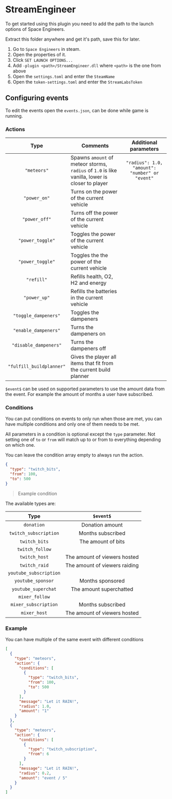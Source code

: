 ﻿# StreamEngineer

To get started using this plugin you need to add the path to the launch options of Space Engineers.

Extract this folder anywhere and get it's path, save this for later.

 1. Go to `Space Engineers` in steam. 
 2. Open the properties of it.
 3. Click `SET LAUNCH OPTIONS...`
 4. Add `-plugin <path>/StreamEngineer.dll` where `<path>` is the one from above 
 5. Open the `settings.toml` and enter the `SteamName` 
 6. Open the `token-settings.toml` and enter the `StreamLabsToken`
 
## Configuring events

To edit the events open the `events.json`, can be done while game is running.

### Actions
|           Type           | Comments                                                                                       |              Additional parameters             |
|:------------------------:|------------------------------------------------------------------------------------------------|:----------------------------------------------:|
|        `"meteors"`       | Spawns `amount` of meteor storms, `radius` of `1.0` is like vanilla, lower is closer to player | `"radius": 1.0, "amount": "number" or "event"` |
|       `"power_on"`       | Turns on the power of the current vehicle                                                      |                                                |
|       `"power_off"`      | Turns off the power of the current vehicle                                                     |                                                |
|     `"power_toggle"`     | Toggles the power of the current vehicle                                                       |                                                |
|     `"power_toggle"`     | Toggles the the power of the current vehicle                                                   |                                                |
|        `"refill"`        | Refills health, O2, H2 and energy                                                              |                                                |
|       `"power_up"`       | Refills the batteries in the current vehicle                                                   |                                                |
|   `"toggle_dampeners"`   | Toggles the dampeners                                                                          |                                                |
|   `"enable_dampeners"`   | Turns the dampeners on                                                                         |                                                |
|   `"disable_dampeners"`  | Turns the dampeners off                                                                        |                                                |
| `"fulfill_buildplanner"` | Gives the player all items that fit from the current build planner                             |                                                |

`$event$` can be used on supported parameters to use the amount data from the event. 
For example the amount of months a user have subscribed.

### Conditions

You can put conditions on events to only run when those are met, you can have multiple conditions and only one of them needs to be met.

All parameters in a condition is optional except the `type` parameter. 
Not setting one of `to` or `from` will match up to or from to everything depending on which one.

You can leave the condition array empty to always run the action.

```json
{
  "type": "twitch_bits",
  "from": 100,
  "to": 500
}
```
> Example condition

The available types are:

|          Type          |           `$event$`           |
|:----------------------:|:-----------------------------:|
| `donation`             | Donation amount               |
| `twitch_subscription`  | Months subscribed             |
| `twitch_bits`          | The amount of bits            |
| `twitch_follow`        |                               |
| `twitch_host`          | The amount of viewers hosted  |
| `twitch_raid`          | The amount of viewers raiding |
| `youtube_subscription` |                               |
| `youtube_sponsor`      | Months sponsored              |
| `youtube_superchat`    | The amount superchatted       |
| `mixer_follow`         |                               |
| `mixer_subscription`   | Months subscribed             |
| `mixer_host`           | The amount of viewers hosted  |

### Example

You can have multiple of the same event with different conditions

```json
[
  {
    "type": "meteors",
    "action": {
      "conditions": [
        {
          "type": "twitch_bits",
          "from": 100,
          "to": 500
        }
      ],
      "message": "Let it RAIN!",
      "radius": 1.0,
      "amount": "1"
    }
  },
  {
    "type": "meteors",
    "action": {
      "conditions": [
        {
          "type": "twitch_subscription",
          "from": 6
        }
      ],
      "message": "Let it RAIN!",
      "radius": 0.2,
      "amount": "event / 5"
    }
  }
]
```